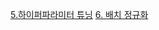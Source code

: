[5.하이퍼파라미터 튜닝](https://cha2y0ung.notion.site/bd2461156d9a421ca99c232b481dafee?pvs=4)
[6. 배치 정규화](https://cha2y0ung.notion.site/3d528c77a37a4e8aa946b777a36ed951?pvs=4)

